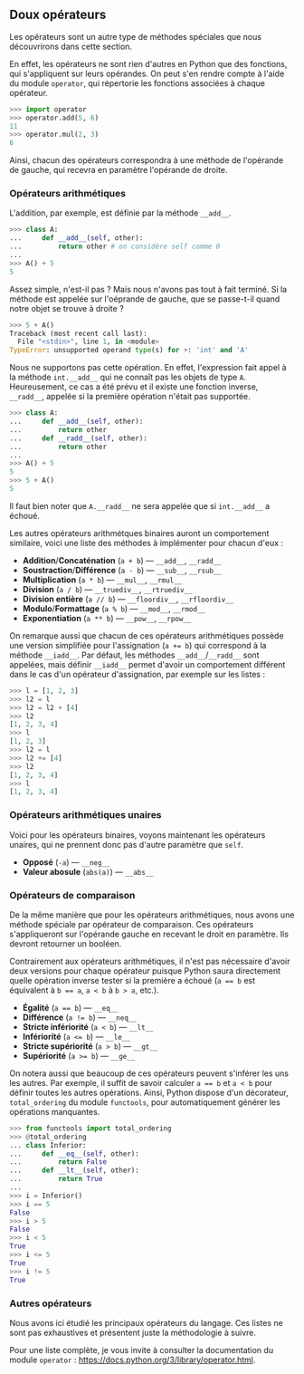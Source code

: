 ## Doux opérateurs

Les opérateurs sont un autre type de méthodes spéciales que nous découvrirons dans cette section.

En effet, les opérateurs ne sont rien d'autres en Python que des fonctions, qui s'appliquent sur leurs opérandes.
On peut s'en rendre compte à l'aide du module `operator`, qui répertorie les fonctions associées à chaque opérateur.

```python
>>> import operator
>>> operator.add(5, 6)
11
>>> operator.mul(2, 3)
6
```

Ainsi, chacun des opérateurs correspondra à une méthode de l'opérande de gauche, qui recevra en paramètre l'opérande de droite.

### Opérateurs arithmétiques

L'addition, par exemple, est définie par la méthode `__add__`.

```python
>>> class A:
...     def __add__(self, other):
...         return other # on considère self comme 0
...
>>> A() + 5
5
```

Assez simple, n'est-il pas ? Mais nous n'avons pas tout à fait terminé.
Si la méthode est appelée sur l'oéprande de gauche, que se passe-t-il quand notre objet se trouve à droite ?

```python
>>> 5 + A()
Traceback (most recent call last):
  File "<stdin>", line 1, in <module>
TypeError: unsupported operand type(s) for +: 'int' and 'A'
```

Nous ne supportons pas cette opération. En effet, l'expression fait appel à la méthode `int.__add__` qui ne connaît pas les objets de type `A`.
Heureusement, ce cas a été prévu et il existe une fonction inverse, `__radd__`, appelée si la première opération n'était pas supportée.

```python
>>> class A:
...     def __add__(self, other):
...         return other
...     def __radd__(self, other):
...         return other
...
>>> A() + 5
5
>>> 5 + A()
5
```

Il faut bien noter que `A.__radd__` ne sera appelée que si `int.__add__` a échoué.

Les autres opérateurs arithmétques binaires auront un comportement similaire, voici une liste des méthodes à implémenter pour chacun d'eux :

* **Addition**/**Concaténation** (`a + b`) — `__add__`, `__radd__`
* **Soustraction**/**Différence** (`a - b`) — `__sub__`, `__rsub__`
* **Multiplication** (`a * b`) — `__mul__`, `__rmul__`
* **Division** (`a / b`) — `__truediv__`, `__rtruediv__`
* **Division entière** (`a // b`) — `__floordiv__`, `__rfloordiv__`
* **Modulo**/**Formattage** (`a % b`) — `__mod__`, `__rmod__`
* **Exponentiation** (`a ** b`) — `__pow__`, `__rpow__`

On remarque aussi que chacun de ces opérateurs arithmétiques possède une version simplifiée pour l'assignation (`a += b`) qui correspond à la méthode `__iadd__`.
Par défaut, les méthodes `__add__`/`__radd__` sont appelées, mais définir `__iadd__` permet d'avoir un comportement différent dans le cas d'un opérateur d'assignation, par exemple sur les listes :

```python
>>> l = [1, 2, 3]
>>> l2 = l
>>> l2 = l2 + [4]
>>> l2
[1, 2, 3, 4]
>>> l
[1, 2, 3]
>>> l2 = l
>>> l2 += [4]
>>> l2
[1, 2, 3, 4]
>>> l
[1, 2, 3, 4]
```

### Opérateurs arithmétiques unaires

Voici pour les opérateurs binaires, voyons maintenant les opérateurs unaires, qui ne prennent donc pas d'autre paramètre que `self`.

* **Opposé** (`-a`) — `__neg__`
* **Valeur abosule** (`abs(a)`) — `__abs__`

### Opérateurs de comparaison

De la même manière que pour les opérateurs arithmétiques, nous avons une méthode spéciale par opérateur de comparaison.
Ces opérateurs s'appliqueront sur l'opérande gauche en recevant le droit en paramètre. Ils devront retourner un booléen.

Contrairement aux opérateurs arithmétiques, il n'est pas nécessaire d'avoir deux versions pour chaque opérateur puisque Python saura directement quelle opération inverse tester si la première a échoué (`a == b` est équivalent à `b == a`, `a < b` à `b > a`, etc.).

* **Égalité** (`a == b`) — `__eq__`
* **Différence** (`a != b`) — `__neq__`
* **Stricte infériorité** (`a < b`) — `__lt__`
* **Infériorité** (`a <= b`) — `__le__`
* **Stricte supériorité** (`a > b`) — `__gt__`
* **Supériorité** (`a >= b`) — `__ge__`

On notera aussi que beaucoup de ces opérateurs peuvent s'inférer les uns les autres. Par exemple, il suffit de savoir calculer `a == b` et `a < b` pour définir toutes les autres opérations.
Ainsi, Python dispose d'un décorateur, `total_ordering` du module `functools`,  pour automatiquement générer les opérations manquantes.

```python
>>> from functools import total_ordering
>>> @total_ordering
... class Inferior:
...     def __eq__(self, other):
...         return False
...     def __lt__(self, other):
...         return True
...
>>> i = Inferior()
>>> i == 5
False
>>> i > 5
False
>>> i < 5
True
>>> i <= 5
True
>>> i != 5
True
```

### Autres opérateurs

Nous avons ici étudié les principaux opérateurs du langage. Ces listes ne sont pas exhaustives et présentent juste la méthodologie à suivre.

Pour une liste complète, je vous invite à consulter la documentation du module `operator` : <https://docs.python.org/3/library/operator.html>.
